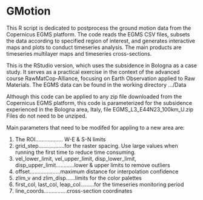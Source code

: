 # GMotion
This R script is dedicated to postprocess the ground motion data from the Copernicus EGMS platform. 
The code reads the EGMS CSV files, subsets the data according to specified region of interest, 
and generates interactive maps and plots to conduct timeseries analysis. 
The main products are timeseries multilayer maps and timeseries cross-sections.

This is the RStudio version, which uses the subsidence in Bologna as a case study. 
It serves as a practical exercise in the context of the advanced course RawMatCop-Alliance, focusing on 
Earth Observation applied to Raw Materials. The EGMS data can be found in the working directory .../Data

Although this code can be applied to any zip file downloaded from the Copernicus EGMS platform, 
this code is parameterized for the subsidence experienced in the Bologna area, Italy, file EGMS_L3_E44N23_100km_U.zip
Files do not need to be unziped. 

Main parameters that need to be modifed for appling to a new area are: 
1. The ROI.................. W-E & S-N limits
2. grid_step.................for the raster spacing. Use large values when running the first time to reduce time consuming.
3. vel_lower_limit, vel_upper_limit, disp_lower_limit, disp_upper_limit............lower & upper limits to remove outliers
4. offset....................maximum distance for interpolation confidence
5. zlim_v and zlim_disp......limits for the color palettes
6. first_col, last_col, leap_col.........for the timeseries monitoring period
7. line_coords...............cross-section coordinates 
